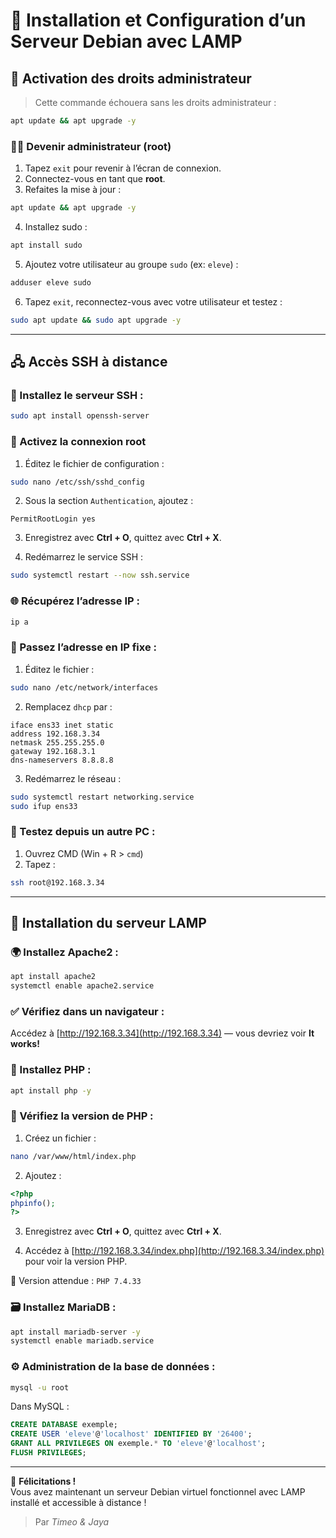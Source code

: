 
# 🐧 Installation et Configuration d’un Serveur Debian avec LAMP

## 🔐 Activation des droits administrateur

> Cette commande échouera sans les droits administrateur :

```bash
apt update && apt upgrade -y
```

### 🧑‍💼 Devenir administrateur (root)

1. Tapez `exit` pour revenir à l’écran de connexion.
2. Connectez-vous en tant que **root**.
3. Refaites la mise à jour :
```bash
apt update && apt upgrade -y
```
4. Installez sudo :
```bash
apt install sudo
```
5. Ajoutez votre utilisateur au groupe `sudo` (ex: `eleve`) :
```bash
adduser eleve sudo
```
6. Tapez `exit`, reconnectez-vous avec votre utilisateur et testez :
```bash
sudo apt update && sudo apt upgrade -y
```

---

## 🖧 Accès SSH à distance

### 🔌 Installez le serveur SSH :
```bash
sudo apt install openssh-server
```

### 🔐 Activez la connexion root

1. Éditez le fichier de configuration :
```bash
sudo nano /etc/ssh/sshd_config
```
2. Sous la section `Authentication`, ajoutez :
```nginx
PermitRootLogin yes
```
3. Enregistrez avec **Ctrl + O**, quittez avec **Ctrl + X**.

4. Redémarrez le service SSH :
```bash
sudo systemctl restart --now ssh.service
```

### 🌐 Récupérez l’adresse IP :
```bash
ip a
```

### 📡 Passez l’adresse en IP fixe :

1. Éditez le fichier :
```bash
sudo nano /etc/network/interfaces
```
2. Remplacez `dhcp` par :
```nginx
iface ens33 inet static
address 192.168.3.34
netmask 255.255.255.0
gateway 192.168.3.1
dns-nameservers 8.8.8.8
```
3. Redémarrez le réseau :
```bash
sudo systemctl restart networking.service
sudo ifup ens33
```

### 🧪 Testez depuis un autre PC :
1. Ouvrez CMD (Win + R > `cmd`)
2. Tapez :
```bash
ssh root@192.168.3.34
```

---

## 🔧 Installation du serveur LAMP

### 🌍 Installez Apache2 :
```bash
apt install apache2
systemctl enable apache2.service
```

### ✅ Vérifiez dans un navigateur :
Accédez à [http://192.168.3.34](http://192.168.3.34) — vous devriez voir **It works!**

### 🐘 Installez PHP :
```bash
apt install php -y
```

### 🧪 Vérifiez la version de PHP :
1. Créez un fichier :
```bash
nano /var/www/html/index.php
```
2. Ajoutez :
```php
<?php
phpinfo();
?>
```
3. Enregistrez avec **Ctrl + O**, quittez avec **Ctrl + X**.

4. Accédez à [http://192.168.3.34/index.php](http://192.168.3.34/index.php) pour voir la version PHP.

📌 Version attendue : `PHP 7.4.33`

### 🗃️ Installez MariaDB :
```bash
apt install mariadb-server -y
systemctl enable mariadb.service
```

### ⚙️ Administration de la base de données :
```bash
mysql -u root
```

Dans MySQL :
```sql
CREATE DATABASE exemple;
CREATE USER 'eleve'@'localhost' IDENTIFIED BY '26400';
GRANT ALL PRIVILEGES ON exemple.* TO 'eleve'@'localhost';
FLUSH PRIVILEGES;
```

---

🎉 **Félicitations !**  
Vous avez maintenant un serveur Debian virtuel fonctionnel avec LAMP installé et accessible à distance !

> Par *Timeo & Jaya*
